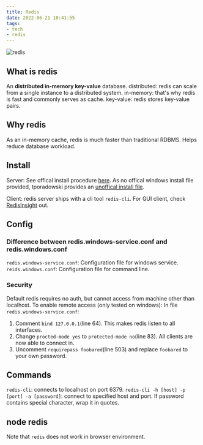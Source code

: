 ```yaml
---
title: Redis
date: 2022-06-21 10:41:55
tags:
- tech
- redis
---
```

![redis](/images/redis.png)
## What is redis
An **distributed in-memory key-value** database.
distributed: redis can scale from a single instance to a distributed system.
in-memory: that's why redis is fast and commonly serves as cache.
key-value: redis stores key-value pairs.

## Why redis
As an in-memory cache, redis is much faster than traditional RDBMS.
Helps reduce database workload.

## Install
Server: See offical install procedure [here](https://redis.io/docs/getting-started/installation/install-redis-on-linux/).
As no offical windows install file provided, tporadowski provides an [unoffical install file](https://github.com/tporadowski/redis/releases).

Client: redis server ships with a cli tool `redis-cli`. For GUI client, check [RedisInsight](https://redis.io/download/) out.

## Config
### Difference between redis.windows-service.conf and redis.windows.conf
`redis.windows-service.conf`: Configuration file for windows service.
`reids.windows.conf`: Configuration file for command line.

### Security
Default redis requires no auth, but cannot access from machine other than localhost.
To enable remote access (only tested on windows):
In file `redis.windows-service.conf`: 
  1. Comment `bind 127.0.0.1`(line 64). This makes redis listen to all interfaces.
  2. Change `procted-mode yes` to `protected-mode no`(line 83). All clients are now able to connect in.
  3. Uncomment `requirepass foobared`(line 503) and replace `foobared` to your own password.

## Commands
`redis-cli`: connects to localhost on port 6379.
`redis-cli -h [host] -p [port] -a [password]`: connect to specified host and port. If password contains special character, wrap it in quotes.

## node redis
Note that `redis` does not work in browser environment.
